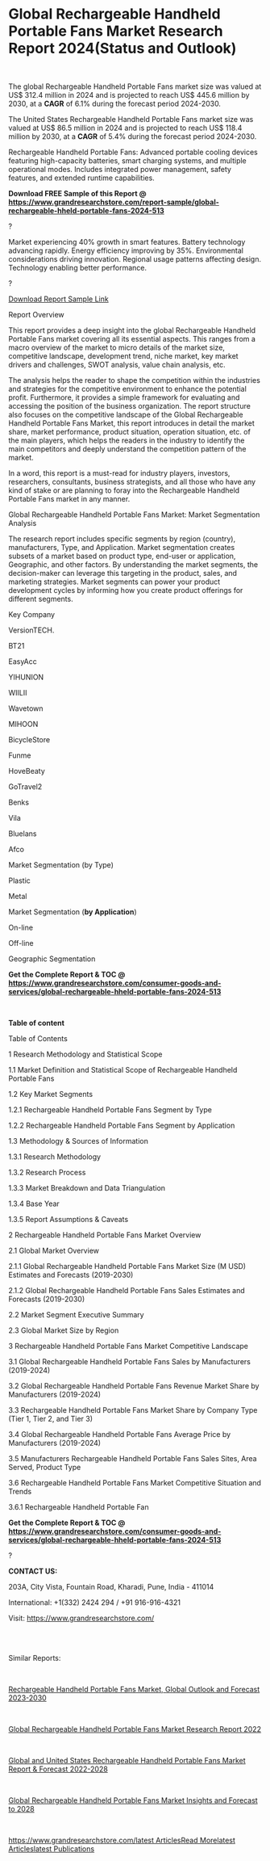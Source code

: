 <h1>Global Rechargeable Handheld Portable Fans Market Research Report 2024(Status and Outlook)</h1><br/><p>The global Rechargeable Handheld Portable Fans market size was valued at US$ 312.4 million in 2024 and is projected to reach US$ 445.6 million by 2030, at a <strong>CAGR</strong> of 6.1% during the forecast period 2024-2030.</p>
 
 
 
 <p>The United States Rechargeable Handheld Portable Fans market size was valued at US$ 86.5 million in 2024 and is projected to reach US$ 118.4 million by 2030, at a <strong>CAGR</strong> of 5.4% during the forecast period 2024-2030.</p>
 
 
 
 <p>Rechargeable Handheld Portable Fans: Advanced portable cooling devices featuring high-capacity batteries, smart charging systems, and multiple operational modes. Includes integrated power management, safety features, and extended runtime capabilities.</p>
 
 
 
 <div><b>Download FREE Sample of this Report @ <a href="https://www.grandresearchstore.com/report-sample/global-rechargeable-hheld-portable-fans-2024-513">https://www.grandresearchstore.com/report-sample/global-rechargeable-hheld-portable-fans-2024-513</a></b></div>
 
 
 
 <p>? </p>
 
 
 
 <p>Market experiencing 40% growth in smart features. Battery technology advancing rapidly. Energy efficiency improving by 35%. Environmental considerations driving innovation. Regional usage patterns affecting design. Technology enabling better performance.</p>
 
 
 
 <p>? </p>
 
 
 
 <p><a href="https://www.grandresearchstore.com/mr-admin/report-sample/global-rechargeable-hheld-portable-fans-2024-513">Download Report Sample Link</a></p>
 
 
 
 <p>Report Overview</p>
 
 
 
 <p>This report provides a deep insight into the global Rechargeable Handheld Portable Fans market covering all its essential aspects. This ranges from a macro overview of the market to micro details of the market size, competitive landscape, development trend, niche market, key market drivers and challenges, SWOT analysis, value chain analysis, etc.</p>
 
 
 
 <p>The analysis helps the reader to shape the competition within the industries and strategies for the competitive environment to enhance the potential profit. Furthermore, it provides a simple framework for evaluating and accessing the position of the business organization. The report structure also focuses on the competitive landscape of the Global Rechargeable Handheld Portable Fans Market, this report introduces in detail the market share, market performance, product situation, operation situation, etc. of the main players, which helps the readers in the industry to identify the main competitors and deeply understand the competition pattern of the market.</p>
 
 
 
 <p>In a word, this report is a must-read for industry players, investors, researchers, consultants, business strategists, and all those who have any kind of stake or are planning to foray into the Rechargeable Handheld Portable Fans market in any manner.</p>
 
 
 
 <p>Global Rechargeable Handheld Portable Fans Market: Market Segmentation Analysis</p>
 
 
 
 <p>The research report includes specific segments by region (country), manufacturers, Type, and Application. Market segmentation creates subsets of a market based on product type, end-user or application, Geographic, and other factors. By understanding the market segments, the decision-maker can leverage this targeting in the product, sales, and marketing strategies. Market segments can power your product development cycles by informing how you create product offerings for different segments.</p>
 
 
 
 <p>Key Company</p>
 
 
 
 <p>VersionTECH.</p>
 
 
 
 <p>BT21</p>
 
 
 
 <p>EasyAcc</p>
 
 
 
 <p>YIHUNION</p>
 
 
 
 <p>WIILII</p>
 
 
 
 <p>Wavetown</p>
 
 
 
 <p>MIHOON</p>
 
 
 
 <p>BicycleStore</p>
 
 
 
 <p>Funme</p>
 
 
 
 <p>HoveBeaty</p>
 
 
 
 <p>GoTravel2</p>
 
 
 
 <p>Benks</p>
 
 
 
 <p>Vila</p>
 
 
 
 <p>Bluelans</p>
 
 
 
 <p>Afco</p>
 
 
 
 <p>Market Segmentation (by Type)</p>
 
 
 
 <p>Plastic</p>
 
 
 
 <p>Metal</p>
 
 
 
 <p>Market Segmentation (<strong>by Application</strong>)</p>
 
 
 
 <p>On-line</p>
 
 
 
 <p>Off-line</p>
 
 
 
 <p>Geographic Segmentation</p>
 
 
 
 <div><b>Get the Complete Report & TOC @ <a href="https://www.grandresearchstore.com/consumer-goods-and-services/global-rechargeable-hheld-portable-fans-2024-513">https://www.grandresearchstore.com/consumer-goods-and-services/global-rechargeable-hheld-portable-fans-2024-513</a></b></div>
 
 
 
 <p><br />
 
 <b>Table of content</b></p>
 
 
 
 <p>Table of Contents<br />
 
 1 Research Methodology and Statistical Scope<br />
 
 1.1 Market Definition and Statistical Scope of Rechargeable Handheld Portable Fans<br />
 
 1.2 Key Market Segments<br />
 
 1.2.1 Rechargeable Handheld Portable Fans Segment by Type<br />
 
 1.2.2 Rechargeable Handheld Portable Fans Segment by Application<br />
 
 1.3 Methodology & Sources of Information<br />
 
 1.3.1 Research Methodology<br />
 
 1.3.2 Research Process<br />
 
 1.3.3 Market Breakdown and Data Triangulation<br />
 
 1.3.4 Base Year<br />
 
 1.3.5 Report Assumptions & Caveats<br />
 
 2 Rechargeable Handheld Portable Fans Market Overview<br />
 
 2.1 Global Market Overview<br />
 
 2.1.1 Global Rechargeable Handheld Portable Fans Market Size (M USD) Estimates and Forecasts (2019-2030)<br />
 
 2.1.2 Global Rechargeable Handheld Portable Fans Sales Estimates and Forecasts (2019-2030)<br />
 
 2.2 Market Segment Executive Summary<br />
 
 2.3 Global Market Size by Region<br />
 
 3 Rechargeable Handheld Portable Fans Market Competitive Landscape<br />
 
 3.1 Global Rechargeable Handheld Portable Fans Sales by Manufacturers (2019-2024)<br />
 
 3.2 Global Rechargeable Handheld Portable Fans Revenue Market Share by Manufacturers (2019-2024)<br />
 
 3.3 Rechargeable Handheld Portable Fans Market Share by Company Type (Tier 1, Tier 2, and Tier 3)<br />
 
 3.4 Global Rechargeable Handheld Portable Fans Average Price by Manufacturers (2019-2024)<br />
 
 3.5 Manufacturers Rechargeable Handheld Portable Fans Sales Sites, Area Served, Product Type<br />
 
 3.6 Rechargeable Handheld Portable Fans Market Competitive Situation and Trends<br />
 
 3.6.1 Rechargeable Handheld Portable Fan</p>
 
 
 
 <div><b>Get the Complete Report & TOC @ <a href="https://www.grandresearchstore.com/consumer-goods-and-services/global-rechargeable-hheld-portable-fans-2024-513">https://www.grandresearchstore.com/consumer-goods-and-services/global-rechargeable-hheld-portable-fans-2024-513</a></b></div>
 
 
 
 <p>? </p>
 
 
 
 <p><b>CONTACT US:</b><br />
 
 203A, City Vista, Fountain Road, Kharadi, Pune, India - 411014<br />
 
 International: +1(332) 2424 294 / +91 916-916-4321<br />
 
 Visit: <a href="https://www.grandresearchstore.com/">https://www.grandresearchstore.com/</a><br />
 
 <br />
 
 <br />
 
 Similar Reports:<br />
 
 <br />
 
 <a href="https://www.grandresearchstore.com/consumer-goods-and-services/global-rechargeable-hheld-portable-fans-forecast-2023-2030-17">Rechargeable Handheld Portable Fans Market, Global Outlook and Forecast 2023-2030</a><br />
 
 <br />
 
 <a href="https://www.grandresearchstore.com/consumer-goods-and-services/global-rechargeable-hheld-portable-fans-2022-133">Global Rechargeable Handheld Portable Fans Market Research Report 2022</a><br />
 
 <br />
 
 <a href="https://www.grandresearchstore.com/consumer-goods-and-services/global-united-states-rechargeable-hheld-portable-fans-2022-2028-26">Global and United States Rechargeable Handheld Portable Fans Market Report & Forecast 2022-2028</a><br />
 
 <br />
 
 <a href="https://www.grandresearchstore.com/consumer-goods-and-services/global-rechargeable-hheld-portable-fans-2028-422">Global Rechargeable Handheld Portable Fans Market Insights and Forecast to 2028</a><br />
 
 <br />
 
 <a href="https://gyeongbokgung.com">https://www.grandresearchstore.com/</a><a href="https://hallyeomaritime.com">latest Articles</a><a href="https://jingwansa.com">Read More</a><a href="https://nguoiviet.jp/">latest Articles</a><a href="https://www.intelmarketresearch.com/">latest Publications</a></p>
